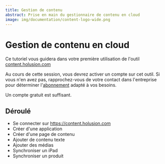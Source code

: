```yaml
---
title: Gestion de contenu
abstract: Prise en main du gestionnaire de contenu en cloud
image: img/documentation/content-logo-wide.png
---
```



# Gestion de contenu en cloud

Ce tutoriel vous guidera dans votre première utilisation de l'outil [content.holusion.com](https://content.holusion.com)

Au cours de cette session, vous devrez activer un compte sur cet outil. Si vous n'en avez pas, rapprochez-vous de votre contact dans l'entreprise pour déterminer l'[abonnement](https://holusion.com/fr/#admin) adapté à vos besoins.

Un compte gratuit est suffisant.

## Déroulé

- Se connecter sur https://content.holusion.com
- Créer d'une application
- Créer d'une page de contenu
- Ajouter de contenu texte
- Ajouter des médias
- Synchroniser un iPad
- Synchroniser un produit
